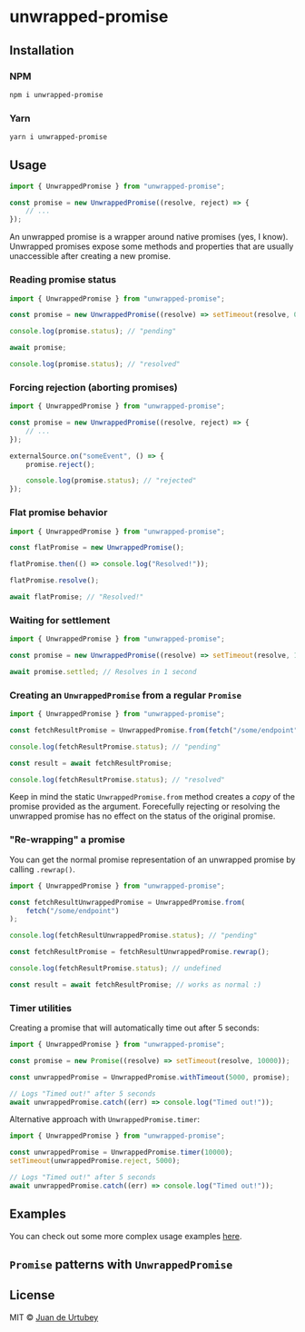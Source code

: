 # unwrapped-promise

## Installation

### NPM

```bash
npm i unwrapped-promise
```

### Yarn

```bash
yarn i unwrapped-promise
```

## Usage

```js
import { UnwrappedPromise } from "unwrapped-promise";

const promise = new UnwrappedPromise((resolve, reject) => {
    // ...
});
```

An unwrapped promise is a wrapper around native promises (yes, I know). Unwrapped promises expose some methods and properties that are usually unaccessible after creating a new promise.

### Reading promise status

```js
import { UnwrappedPromise } from "unwrapped-promise";

const promise = new UnwrappedPromise((resolve) => setTimeout(resolve, 0));

console.log(promise.status); // "pending"

await promise;

console.log(promise.status); // "resolved"
```

### Forcing rejection (aborting promises)

```js
import { UnwrappedPromise } from "unwrapped-promise";

const promise = new UnwrappedPromise((resolve, reject) => {
    // ...
});

externalSource.on("someEvent", () => {
    promise.reject();

    console.log(promise.status); // "rejected"
});
```

### Flat promise behavior

```js
import { UnwrappedPromise } from "unwrapped-promise";

const flatPromise = new UnwrappedPromise();

flatPromise.then(() => console.log("Resolved!"));

flatPromise.resolve();

await flatPromise; // "Resolved!"
```

### Waiting for settlement

```js
import { UnwrappedPromise } from "unwrapped-promise";

const promise = new UnwrappedPromise((resolve) => setTimeout(resolve, 1000));

await promise.settled; // Resolves in 1 second
```

### Creating an `UnwrappedPromise` from a regular `Promise`

```js
import { UnwrappedPromise } from "unwrapped-promise";

const fetchResultPromise = UnwrappedPromise.from(fetch("/some/endpoint"));

console.log(fetchResultPromise.status); // "pending"

const result = await fetchResultPromise;

console.log(fetchResultPromise.status); // "resolved"
```

Keep in mind the static `UnwrappedPromise.from` method creates a _copy_ of the promise provided as the argument. Forecefully rejecting or resolving the unwrapped promise has no effect on the status of the original promise.

### "Re-wrapping" a promise

You can get the normal promise representation of an unwrapped promise by calling `.rewrap()`.

```js
import { UnwrappedPromise } from "unwrapped-promise";

const fetchResultUnwrappedPromise = UnwrappedPromise.from(
    fetch("/some/endpoint")
);

console.log(fetchResultUnwrappedPromise.status); // "pending"

const fetchResultPromise = fetchResultUnwrappedPromise.rewrap();

console.log(fetchResultPromise.status); // undefined

const result = await fetchResultPromise; // works as normal :)
```

### Timer utilities

Creating a promise that will automatically time out after 5 seconds:

```js
import { UnwrappedPromise } from "unwrapped-promise";

const promise = new Promise((resolve) => setTimeout(resolve, 10000));

const unwrappedPromise = UnwrappedPromise.withTimeout(5000, promise);

// Logs "Timed out!" after 5 seconds
await unwrappedPromise.catch((err) => console.log("Timed out!"));
```

Alternative approach with `UnwrappedPromise.timer`:

```js
import { UnwrappedPromise } from "unwrapped-promise";

const unwrappedPromise = UnwrappedPromise.timer(10000);
setTimeout(unwrappedPromise.reject, 5000);

// Logs "Timed out!" after 5 seconds
await unwrappedPromise.catch((err) => console.log("Timed out!"));
```

## Examples

You can check out some more complex usage examples [here](https://github.com/jdeurt/unwrapped-promise/tree/main/examples).

## `Promise` patterns with `UnwrappedPromise`

###

## License

MIT © [Juan de Urtubey](https://jdeurt.xyz)
